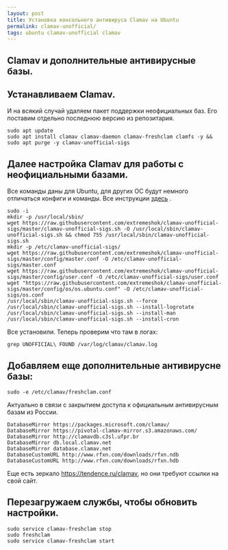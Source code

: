```yaml
---
layout: post
title: Установка консольного антивируса Clamav на Ubuntu 
permalink: clamav-unofficial/
tags: ubuntu clamav-unofficial clamav
---
```

Clamav и дополнительные антивирусные базы.
---
## Устанавливаем Clamav.
И на всякий случай удаляем пакет поддержки неофициальных баз. Его поставим отдельно последнюю версию из репозитария.
```
sudo apt update
sudo apt install clamav clamav-daemon clamav-freshclam clamfs -y && sudo apt purge -y clamav-unofficial-sigs
```
## Далее настройка Clamav для работы с неофициальными базами.
Все команды даны для Ubuntu, для других ОС будут немного отличаться конфиги и команды.
Все инструкции [здесь](https://github.com/extremeshok/clamav-unofficial-sigs) .
```
sudo -i
mkdir -p /usr/local/sbin/
wget https://raw.githubusercontent.com/extremeshok/clamav-unofficial-sigs/master/clamav-unofficial-sigs.sh -O /usr/local/sbin/clamav-unofficial-sigs.sh && chmod 755 /usr/local/sbin/clamav-unofficial-sigs.sh
mkdir -p /etc/clamav-unofficial-sigs/
wget https://raw.githubusercontent.com/extremeshok/clamav-unofficial-sigs/master/config/master.conf -O /etc/clamav-unofficial-sigs/master.conf
wget https://raw.githubusercontent.com/extremeshok/clamav-unofficial-sigs/master/config/user.conf -O /etc/clamav-unofficial-sigs/user.conf
wget "https://raw.githubusercontent.com/extremeshok/clamav-unofficial-sigs/master/config/os/os.ubuntu.conf" -O /etc/clamav-unofficial-sigs/os.conf
/usr/local/sbin/clamav-unofficial-sigs.sh --force
/usr/local/sbin/clamav-unofficial-sigs.sh --install-logrotate
/usr/local/sbin/clamav-unofficial-sigs.sh --install-man
/usr/local/sbin/clamav-unofficial-sigs.sh --install-cron
```
Все установили. Теперь проверим что там в логах:
```
grep UNOFFICIAL\ FOUND /var/log/clamav/clamav.log
```
## Добавляем еще дополнительные антивирусне базы:
```
sudo -e /etc/clamav/freshclam.conf
```
Актуально в связи с закрытием доступа к официальным антивирусным базам из России.
```
DatabaseMirror https://packages.microsoft.com/clamav/
DatabaseMirror https://pivotal-clamav-mirror.s3.amazonaws.com/
DatabaseMirror http://clamavdb.c3sl.ufpr.br 
DatabaseMirror db.local.clamav.net
DatabaseMirror database.clamav.net
DatabaseCustomURL http://www.rfxn.com/downloads/rfxn.ndb
DatabaseCustomURL http://www.rfxn.com/downloads/rfxn.hdb
```
 Еще есть зеркало https://tendence.ru/clamav, но они требуют ссылки на свой сайт.

## Перезагружаем службы, чтобы обновить настройки.
```
sudo service clamav-freshclam stop
sudo freshclam
sudo service clamav-freshclam start
```
